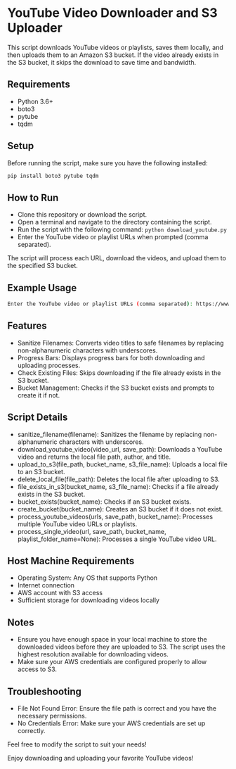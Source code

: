 # YouTube Video Downloader and S3 Uploader

This script downloads YouTube videos or playlists, saves them locally, and then uploads them to an Amazon S3 bucket. If the video already exists in the S3 bucket, it skips the download to save time and bandwidth.

## Requirements

- Python 3.6+
- boto3
- pytube
- tqdm

## Setup

Before running the script, make sure you have the following installed:

```bash
pip install boto3 pytube tqdm
```

## How to Run

- Clone this repository or download the script.
- Open a terminal and navigate to the directory containing the script.
- Run the script with the following command: ```python download_youtube.py```
- Enter the YouTube video or playlist URLs when prompted (comma separated).

The script will process each URL, download the videos, and upload them to the specified S3 bucket. 

## Example Usage

```bash
Enter the YouTube video or playlist URLs (comma separated): https://www.youtube.com/watch?v=dQw4w9WgXcQ,https://www.youtube.com/playlist?list=PLynQtb_VREEqDwCoADCy4FTYuF_xYP9E3
```

## Features

- Sanitize Filenames: Converts video titles to safe filenames by replacing non-alphanumeric characters with underscores.
- Progress Bars: Displays progress bars for both downloading and uploading processes.
- Check Existing Files: Skips downloading if the file already exists in the S3 bucket.
- Bucket Management: Checks if the S3 bucket exists and prompts to create it if not.

## Script Details

- sanitize_filename(filename): Sanitizes the filename by replacing non-alphanumeric characters with underscores.
- download_youtube_video(video_url, save_path): Downloads a YouTube video and returns the local file path, author, and title.
- upload_to_s3(file_path, bucket_name, s3_file_name): Uploads a local file to an S3 bucket.
- delete_local_file(file_path): Deletes the local file after uploading to S3.
- file_exists_in_s3(bucket_name, s3_file_name): Checks if a file already exists in the S3 bucket.
- bucket_exists(bucket_name): Checks if an S3 bucket exists.
- create_bucket(bucket_name): Creates an S3 bucket if it does not exist.
- process_youtube_videos(urls, save_path, bucket_name): Processes multiple YouTube video URLs or playlists.
- process_single_video(url, save_path, bucket_name, playlist_folder_name=None): Processes a single YouTube video URL.

## Host Machine Requirements

- Operating System: Any OS that supports Python
- Internet connection
- AWS account with S3 access
- Sufficient storage for downloading videos locally

## Notes

- Ensure you have enough space in your local machine to store the downloaded videos before they are uploaded to S3.
The script uses the highest resolution available for downloading videos.
- Make sure your AWS credentials are configured properly to allow access to S3.

## Troubleshooting

- File Not Found Error: Ensure the file path is correct and you have the necessary permissions.
- No Credentials Error: Make sure your AWS credentials are set up correctly.

Feel free to modify the script to suit your needs!

Enjoy downloading and uploading your favorite YouTube videos!